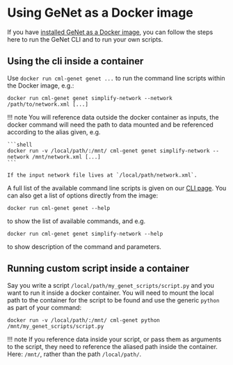 
# Using GeNet as a Docker image

If you have [installed GeNet as a Docker image](installation.md#using-docker), you can follow the steps here to run the GeNet CLI and to run your own scripts.

## Using the cli inside a container

Use `docker run cml-genet genet ...` to run the command line scripts within the Docker image, e.g.:

```shell
docker run cml-genet genet simplify-network --network /path/to/network.xml [...]
```

!!! note
    You will reference data outside the docker container as inputs, the docker command will need the path to data
    mounted and be referenced according to the alias given, e.g.

    ```shell
    docker run -v /local/path/:/mnt/ cml-genet genet simplify-network --network /mnt/network.xml [...]
    ```

    If the input network file lives at `/local/path/network.xml`.

A full list of the available command line scripts is given on our [CLI page](api/cli.md).
You can also get a list of options directly from the image:

```shell
docker run cml-genet genet --help
```

to show the list of available commands, and e.g.

```shell
docker run cml-genet genet simplify-network --help
```

to show description of the command and parameters.

## Running custom script inside a container

Say you write a script `/local/path/my_genet_scripts/script.py` and you want to run it inside a docker container.
You will need to mount the local path to the container for the script to be found and use the generic `python`
as part of your command:

```shell
docker run -v /local/path/:/mnt/ cml-genet python /mnt/my_genet_scripts/script.py
```

!!! note
    If you reference data inside your script, or pass them as arguments to the script,
    they need to reference the aliased path inside the container.
    Here: `/mnt/`, rather than the path `/local/path/`.